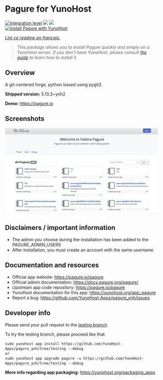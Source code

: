 <!--
N.B.: This README was automatically generated by https://github.com/YunoHost/apps/tree/master/tools/README-generator
It shall NOT be edited by hand.
-->

# Pagure for YunoHost

[![Integration level](https://dash.yunohost.org/integration/pagure.svg)](https://dash.yunohost.org/appci/app/pagure) ![](https://ci-apps.yunohost.org/ci/badges/pagure.status.svg) ![](https://ci-apps.yunohost.org/ci/badges/pagure.maintain.svg)  
[![Install Pagure with YunoHost](https://install-app.yunohost.org/install-with-yunohost.svg)](https://install-app.yunohost.org/?app=pagure)

*[Lire ce readme en français.](./README_fr.md)*

> *This package allows you to install Pagure quickly and simply on a YunoHost server.
If you don't have YunoHost, please consult [the guide](https://yunohost.org/#/install) to learn how to install it.*

## Overview

A git-centered forge, python based using pygit2.

**Shipped version:** 5.13.3~ynh2

**Demo:** https://pagure.io

## Screenshots

![](./doc/screenshots/screenshot.png)

## Disclaimers / important information

* The admin you choose during the installation has been added to the PAGURE_ADMIN_USERS
* After installation, you must create an account with the same username

## Documentation and resources

* Official app website: https://pagure.io/pagure
* Official admin documentation: https://docs.pagure.org/pagure/
* Upstream app code repository: https://pagure.io/pagure
* YunoHost documentation for this app: https://yunohost.org/app_pagure
* Report a bug: https://github.com/YunoHost-Apps/pagure_ynh/issues

## Developer info

Please send your pull request to the [testing branch](https://github.com/YunoHost-Apps/pagure_ynh/tree/testing).

To try the testing branch, please proceed like that.
```
sudo yunohost app install https://github.com/YunoHost-Apps/pagure_ynh/tree/testing --debug
or
sudo yunohost app upgrade pagure -u https://github.com/YunoHost-Apps/pagure_ynh/tree/testing --debug
```

**More info regarding app packaging:** https://yunohost.org/packaging_apps